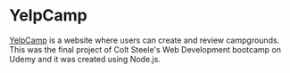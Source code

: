 # YelpCamp

[YelpCamp](https://matteobuldrini-yelpcamp.herokuapp.com/) is a website where users can create and review campgrounds. This was the final project of Colt Steele's Web Development bootcamp on Udemy and it was created using Node.js.
